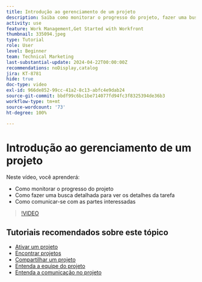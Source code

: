 ```yaml
---
title: Introdução ao gerenciamento de um projeto
description: Saiba como monitorar o progresso do projeto, fazer uma busca detalhada para ver os detalhes da tarefa e como comunicar-se com as partes interessadas.
activity: use
feature: Work Management,Get Started with Workfront
thumbnail: 335094.jpeg
type: Tutorial
role: User
level: Beginner
team: Technical Marketing
last-substantial-update: 2024-04-22T00:00:00Z
recommendations: noDisplay,catalog
jira: KT-8781
hide: true
doc-type: video
exl-id: 966de852-99cc-41a2-8c13-abfc4e9dab24
source-git-commit: bbdf99c6bc1be714077fd94fc3f8325394de36b3
workflow-type: tm+mt
source-wordcount: '73'
ht-degree: 100%

---
```


# Introdução ao gerenciamento de um projeto

Neste vídeo, você aprenderá:

* Como monitorar o progresso do projeto
* Como fazer uma busca detalhada para ver os detalhes da tarefa
* Como comunicar-se com as partes interessadas

>[!VIDEO](https://video.tv.adobe.com/v/335094/?quality=12&learn=on&enablevpops=1)

## Tutoriais recomendados sobre este tópico

* [Ativar um projeto](/help/manage-work/projects/take-a-project-live.md)
* [Encontrar projetos](/help/manage-work/projects/find-projects.md)
* [Compartilhar um projeto](/help/manage-work/projects/share-a-project.md)
* [Entenda a equipe do projeto](/help/manage-work/projects/understand-the-project-team.md)
* [Entenda a comunicação no projeto](/help/manage-work/projects/understand-project-communication.md)

